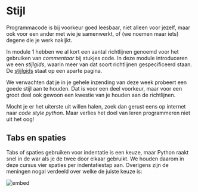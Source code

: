 # Stijl

Programmacode is bij voorkeur goed leesbaar, niet alleen voor jezelf, maar ook voor een ander met wie je samenwerkt, of (we noemen maar iets) degene die je werk nakijkt.

In module 1 hebben we al kort een aantal richtlijnen genoemd voor het gebruiken van *commentaar* bij stukjes code. In deze module introduceren we een *stijlgids*, waarin meer van dat soort richtlijnen gespecificeerd staan. De [stijlgids](/extra/stijlgids) staat op een aparte pagina.

We verwachten dat je in je gehele inzending van deze week probeert een goede stijl aan te houden. Dat is voor een deel voorkeur, maar voor een groot deel ook gewoon een kwestie van je houden aan de richtlijnen.

Mocht je er het uiterste uit willen halen, zoek dan gerust eens op internet naar *code style python*. Maar verlies het doel van leren programmeren niet uit het oog!

## Tabs en spaties

Tabs of spaties gebruiken voor indentatie is een keuze, maar Python raakt snel in de war als je de twee door elkaar gebruikt. We houden daarom in deze cursus vier spaties per indentatiestap aan. Overigens zijn de meningen nogal verdeeld over welke de juiste keuze is:

![embed](https://www.youtube.com/embed/SsoOG6ZeyUI)
